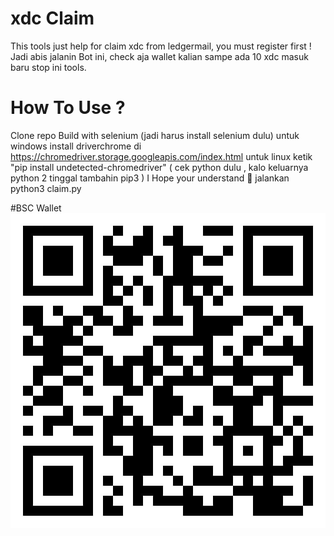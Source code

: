 # xdc Claim

 This tools just help for claim xdc from ledgermail, you must register first !</br>
 Jadi abis jalanin Bot ini, check aja wallet kalian sampe ada 10 xdc masuk baru stop ini tools.
 
# How To Use ?
 Clone repo
 Build with selenium (jadi harus install selenium dulu)
 untuk windows install driverchrome di https://chromedriver.storage.googleapis.com/index.html
 untuk linux ketik "pip install undetected-chromedriver" ( cek python dulu , kalo keluarnya python 2 tinggal tambahin pip3 )
 I Hope your understand 🙉
 jalankan python3 claim.py
 
#BSC Wallet
<img src="photo6159025262319218372.jpg"/>
